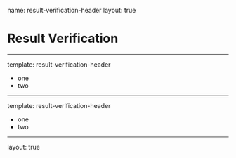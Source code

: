 name: result-verification-header
layout: true

# Result Verification

---
template: result-verification-header

* one
* two

---
template: result-verification-header

* one
* two

---
layout: true